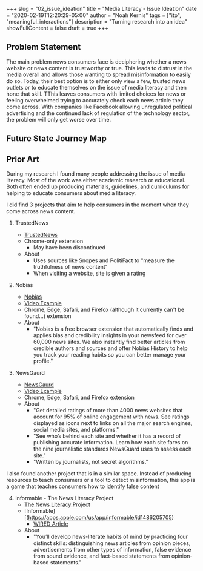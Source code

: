 +++
slug = "02_issue_ideation"
title = "Media Literacy - Issue Ideation"
date = "2020-02-19T12:20:29-05:00"
author = "Noah Kernis"
tags = ["itp", "meaningful_interactions"]
description = "Turning research into an idea"
showFullContent = false
draft = true
+++

## Problem Statement

The main problem news consumers face is deciphering whether a news website or news content is trustworthy or true. This leads to distrust in the media overall and allows those wanting to spread misinformation to easily do so. Today, their best option is to either only view a few, trusted news outlets or to educate themselves on the issue of media literacy and then hone that skill. TThis leaves consumers with limited choices for news or feeling overwhelmed trying to accurately check each news article they come across. With companies like Facebook allowing unregulated political advertising and the continued lack of regulation of the technology sector, the problem will only get worse over time.

## Future State Journey Map

<!-- 
- 2. Create a future state journey map. A future state journey map is typically a multi-panel storyboard created from sketches and words that communicates the steps and emotions of the future state your solution addresses.
-->

<!-- {{< figure src="img/..." alt="..." caption="[ ... ]" >}} -->

## Prior Art

During my research I found many people addressing the issue of media literacy. Most of the work was either academic research or educational. Both often ended up producing materials, guidelines, and curriculums for helping to educate consumers about media literacy.

I did find 3 projects that aim to help consumers in the moment when they come across news content. 

1. TrustedNews
	- [TrustedNews](https://trusted-news.com/)
	- Chrome-only extension
		- May have been discontinued
	- About
		- Uses sources like Snopes and PolitiFact to "measure the truthfulness of news content"
		- When visiting a website, site is given a rating
2. Nobias
	- [Nobias](https://nobias.com/)
	- [Video Example](https://www.youtube.com/watch?v=7X6srabOqug)
	- Chrome, Edge, Safari, and Firefox (although it currently can't be found...) extension
	- About
		- "Nobias is a free browser extension that automatically finds and applies bias and credibility insights in your newsfeed for over 60,000 news sites. We also instantly find better articles from credible authors and sources and offer Nobias History to help you track your reading habits so you can better manage your profile."

3. NewsGaurd
	- [NewsGaurd](https://www.newsguardtech.com/)
	- [Video Example](https://www.newsguardtech.com/news-literacy/)
	- Chrome, Edge, Safari, and Firefox extension
	- About
		- "Get detailed ratings of more than 4000 news websites that account for 95% of online engagement with news. See ratings displayed as icons next to links on all the major search engines, social media sites, and platforms."
		- "See who’s behind each site and whether it has a record of publishing accurate information. Learn how each site fares on the nine journalistic standards NewsGuard uses to assess each site."
		- "Written by journalists, not secret algorithms."

I also found another project that is in a similar space. Instead of producing resources to teach consumers or a tool to detect misinformation, this app is a game that teaches consumers how to identify false content

4. Informable - The News Literacy Project
	- [The News Literacy Project](https://newslit.org/)
	- [Informable][(https://apps.apple.com/us/app/informable/id1486205705)
		- [WIRED Article](https://www.wired.com/story/newsguard-extension-fake-news-trust-score/)
	- About
		- "You’ll develop news-literate habits of mind by practicing four distinct skills: distinguishing news articles from opinion pieces, advertisements from other types of information, false evidence from sound evidence, and fact-based statements from opinion-based statements."

